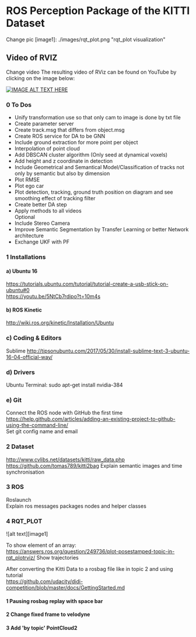 # ROS Perception Package of the KITTI Dataset

[//]: # (Image References)

Change pic
[image1]: ./images/rqt_plot.png "rqt_plot visualization"
## Video of RVIZ

Change video
The resulting video of RViz can be found on YouTube by clicking on the image below:

[![IMAGE ALT TEXT HERE](https://img.youtube.com/vi/pQ3EL-UoUpI/0.jpg)](https://www.youtube.com/watch?v=pQ3EL-UoUpI)

### 0 To Dos  
- Unify transformation use so that only cam to image is done by txt file  
- Create parameter server
- Create track.msg that differs from object.msg
- Create ROS service for DA to be GNN  
- Include ground extraction for more point per object
- Interpolation of point cloud
- Add DBSCAN cluster algorithm  (Only seed at dynamical voxels) 
- Add height and z coordinate in detection  
- Include Geometrical and Semantical Model/Classification of tracks not only by semantic but also by dimension  
- Plot RMSE   
- Plot ego car    
- Plot detection, tracking, ground truth position on diagram and see smoothing effect of tracking filter  
- Create better DA step   
- Apply methods to all videos   
Optional  
- Include Stereo Camera  
- Improve Semantic Segmentation by Transfer Learning or better Network architecture  
- Exchange UKF with PF

### 1 Installations

#### a) Ubuntu 16   
https://tutorials.ubuntu.com/tutorial/tutorial-create-a-usb-stick-on-ubuntu#0   
https://youtu.be/5NtCb7rdipo?t=10m4s

#### b) ROS Kinetic
http://wiki.ros.org/kinetic/Installation/Ubuntu   

### c) Coding & Editors
Sublime
http://tipsonubuntu.com/2017/05/30/install-sublime-text-3-ubuntu-16-04-official-way/

### d) Drivers
Ubuntu Terminal: sudo apt-get install nvidia-384

### e) Git
Connect the ROS node with GitHub the first time   
https://help.github.com/articles/adding-an-existing-project-to-github-using-the-command-line/   
Set git config name and email

### 2 Dataset
http://www.cvlibs.net/datasets/kitti/raw_data.php   
https://github.com/tomas789/kitti2bag
Explain semantic images and time synchronisation

### 3 ROS

Roslaunch  
Explain ros messages packages nodes and helper classes

### 4 RQT_PLOT

![alt text][image1]   

To show element of an array: https://answers.ros.org/question/249736/plot-posestamped-topic-in-rqt_plotrviz/
Show trajectories  


After converting the Kitti Data to a rosbag file like in topic 2 and using tutorial   
https://github.com/udacity/didi-competition/blob/master/docs/GettingStarted.md
#### 1 Pausing rosbag replay with space bar
#### 2 Change fixed frame to velodyne
#### 3 Add 'by topic' PointCloud2
